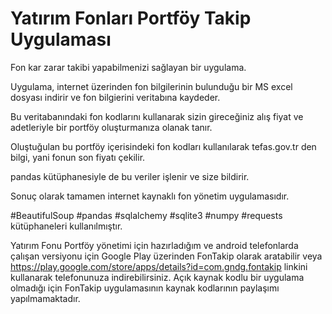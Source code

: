 # Yatırım Fonları Portföy Takip Uygulaması
Fon kar zarar takibi yapabilmenizi sağlayan bir uygulama.

Uygulama, internet üzerinden fon bilgilerinin bulunduğu bir MS excel dosyası indirir ve fon bilgierini veritabına kaydeder. 

Bu veritabanındaki fon kodlarını kullanarak sizin gireceğiniz alış fiyat ve adetleriyle bir portföy oluşturmanıza olanak tanır.

Oluştuğulan bu portföy içerisindeki fon kodları kullanılarak tefas.gov.tr den bilgi, yani fonun son fiyatı çekilir.

pandas kütüphanesiyle de bu veriler işlenir ve size bildirir.

Sonuç olarak tamamen internet kaynaklı fon yönetim uygulamasıdır.

#BeautifulSoup #pandas #sqlalchemy #sqlite3 #numpy #requests kütüphaneleri kullanılmıştır.

Yatırım Fonu Portföy yönetimi için hazırladığım ve android telefonlarda çalışan versiyonu için Google Play üzerinden FonTakip olarak aratabilir veya https://play.google.com/store/apps/details?id=com.gndg.fontakip linkini kullanarak telefonunuza indirebilirsiniz. Açık kaynak kodlu bir uygulama olmadığı için FonTakip uygulamasının kaynak kodlarının paylaşımı yapılmamaktadır.

